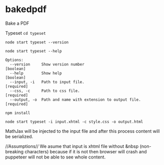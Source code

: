 # bakedpdf
Bake a PDF


Typeset
`cd typeset`

`node start typeset --version`

`node start typeset --help`
```
Options:
  --version     Show version number                                    [boolean]
  --help        Show help                                              [boolean]
  --input, -i   Path to input file.                                   [required]
  --css, -c     Path to css file.                                     [required]
  --output, -o  Path and name with extension to output file.          [required]
```

`npm install`

`node start typeset -i input.xhtml -c style.css -o output.html`

MathJax will be injected to the input file and after this process content will be serialized.

//Assumptions//
We asume that input is xhtml file without &nbsp (non-breaking characters) because if it is not then browser will crash and puppeteer will not be able to see whole content.
